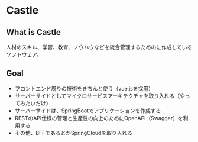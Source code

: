 # Castle

## What is Castle
人材のスキル、学習、教育、ノウハウなどを統合管理するためのに作成しているソフトウェア。

## Goal

- フロントエンド周りの技術をきちんと使う（vue.jsを採用）
- サーバーサイドとしてマイクロサービスアーキテクチャを取り入れる（やってみたいだけ）
- サーバーサイドは、SpringBootでアプリケーションを作成する
- RESTのAPI仕様の管理と生産性の向上のためにOpenAPI（Swagger）を利用する
- その他、BFFであるとかSpringCloudを取り入れる

